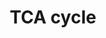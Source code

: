 ---
annotations:
- id: PW:0000026
  parent: classic metabolic pathway
  type: Pathway Ontology
  value: citric acid cycle pathway
authors:
- Kdahlquist
- MaintBot
- N.Fidelman
- M.Ramirez
- Khanspers
- Toxlab
- Egonw
- Ddigles
- Nuno
- Jmelius
- Mkutmon
- Eweitz
description: ''
last-edited: 2021-05-16
organisms:
- Rattus norvegicus
redirect_from:
- /index.php/Pathway:WP347
- /instance/WP347
- /instance/WP347_r124581
revision: r124581
schema-jsonld:
- '@context': https://schema.org/
  '@id': https://wikipathways.github.io/pathways/WP347.html
  '@type': Dataset
  creator:
    '@type': Organization
    name: WikiPathways
  description: ''
  keywords:
  - Acetyl-CoA
  - Aco2
  - Citrate
  - Cs
  - Dlat
  - Dld
  - Fh1
  - Fumarate
  - Idh2
  - Idh3B
  - Idh3a
  - Idh3g
  - Isocitrate
  - Malate
  - Mdh1
  - Mllt4
  - Mor1
  - Ogdh
  - Oxaloacetate
  - Pc
  - Pdha1
  - Pdha2
  - Pdhb
  - Pdhx
  - Pdk2
  - Pdk3
  - Pdk4
  - Pyruvate
  - Sdha
  - Sdhb
  - Sdhc
  - Sdhd
  - Succinate
  - Succinyl-CoA
  - Sucla2
  - Suclg1
  - Suclg2
  - alpha-Ketogluterate
  license: CC0
  name: TCA cycle
seo: CreativeWork
title: TCA cycle
wpid: WP347
---